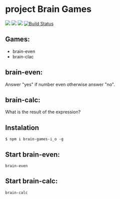 # project Brain Games
<a href="https://codeclimate.com/github/i-obr/project-lvl1-s98"><img src="https://codeclimate.com/github/i-obr/project-lvl1-s98/badges/gpa.svg" /></a>
<a href="https://codeclimate.com/github/i-obr/project-lvl1-s98/coverage"><img src="https://codeclimate.com/github/i-obr/project-lvl1-s98/badges/coverage.svg" /></a>
<a href="https://codeclimate.com/github/i-obr/project-lvl1-s98"><img src="https://codeclimate.com/github/i-obr/project-lvl1-s98/badges/issue_count.svg" /></a>
[![Build Status](https://travis-ci.org/i-obr/project-lvl1-s98.svg?branch=master)](https://travis-ci.org/i-obr/project-lvl1-s98)

## Games:
  - brain-even
  - brain-clac

## brain-even:
Answer "yes" if number even otherwise answer "no".

## brain-calc:
What is the result of the expression?


## Instalation

``` $ npm i brain-games-i_o -g ```

## Start brain-even:
``` brain-even ```

## Start brain-calc:
``` brain-calc ```

